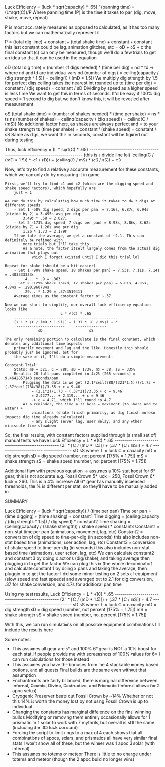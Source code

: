 Luck Efficiency = (luck * sqrt(capacity) * .65) / (panning time) = (L*sqrt(C))/P
	Where panning time (P) is the time it takes to pan (dig, move, shake, move, repeat)
	
P is most accurately measured as opposed to calculated, as it has too many factors
	but we can mathematically represent it
	
P = (total dig time) + constant + (total shake time) + constant + constant
	this last constant could be lag, animation glitches, etc
	= oD + oS + c
		the final constant (c) can only be measured, though we'll do a few trials to get an idea
		so that it can be used in the equation
		
oD (total dig time) = (number of digs needed) * (time per dig) = nd * td -> where nd and td are individual vars
	nd (number of digs) = ceiling(capacity / (dig strength * 1.5)) = ceiling(C / (mD * 1.5))
		We multiply dig strength by 1.5 for perfect digs
		ceiling takes the nearest int rounded up
	td (time per dig) = constant / (dig speed) = constant / sD
		Dividing by speed as a higher speed is less time
		We want to get this in terms of seconds. It'd be easy if 100% dig speed = 1 second to dig
			but we don't know this, it will be revealed after measurement
			
oS (total shake time) = (number of shakes needed) * (time per shake) = ns * ts
	ns (number of shakes) = ceiling(capacity / (dig speed)) = ceiling(C / (mS))
		No additional factor here, as shakes are always perfect and = to your shake strength
	ts (time per shake) = constant / (shake speed) = constant / sS
		Same as digs, we want this in seconds, constant will be figured out during testing
		
Thus, luck efficiency = 
								    (L * sqrt(C) * .65)
	-------------------------------------------------------------------------- (this is a divide line lol)
	(ceiling(C / (mD * 1.5)) * (c1 / sD)) + (ceiling(C / mS) * (c2 / sS)) + c3
	
Now, let's try to find a relatively accurate measurement for these constants, which we can only do 
	by measuring it in game

	First, we'll try to find c1 and c2 (which are the digging speed and shake speed factors), which hopefully are
		just = 1
	
	We can do this by calculating how much time it takes to do 2 digs at different speeds
		- Set 1 (58% dig speed, 2 digs per pan) = 7.16s, 6.87s, 6.94s (divide by 2) = 3.495s avg per dig
			3.495 * .58 = 2.0271
		- Set 2 (173% dig speed, 7 digs per pan) = 8.98s, 8.86s, 8.62s (divide by 7) = 1.26s avg per dig
			1.26 * 1.73 = 2.1798
		If we take the average, we get a constant of ~2.1. This can definitely be refined with
			more trials but I'll take this.
			As a note, the factor itself largely comes from the actual dig animation that plays out
				which I forgot existed until I did this trial lol
	
	Repeat for shake (should be a bit easier)
		- Set 1 (90% shake speed, 18 shakes per pan) = 7.53s, 7.11s, 7.14s = .403333333s
			.4... * .9 = .363
		- Set 2 (129% shake speed, 17 shakes per pan) = 5.01s, 4.95s, 4.84s = .2901960784s
			.29... * 1.29 = .3743519411
		Average gives us the constant factor of ~.37
	
	Now we can start to simplify, our overall luck efficiency equation looks like
		                     L * √(C) * .65
		-----------------------------------------------
		(2.1 * ⌈C / (mD * 1.5)⌉) + (.37 * ⌈C / mS⌉) + c
		 ----------------------     --------------
				   sD                     sS
	
	The only remaining portion to calculate is the final constant, which denotes any additional time aspects
		primarily movement and lag and the like. Honestly this should probably just be ignored, but for
		the sake of it, I'll do a simple measurement.
		
	Constant Trial:
		Stats: mD = 321, C = 788, sD = 173%, mS = 38, sS = 335%
		Results: 28 full pans completed in 4:25 (265 seconds) = 9.4642857143 seconds/pan
			Plugging the data in we get (2.1*ceil(788/(321*1.5)))/1.73 + (.37*ceil(788/38))/3.35 + c = 9.46
				= (2.1*2)/1.73 + (.37*21)/3.35 + c = 9.46 
				= 2.4277... + 2.319... + c = 9.46
				-> c = 4.71, which I'll round to 4.7
			As a reminder, the time 4.7s here = movement (to shore and to water) + 
				animations (shake finish primarily, as dig finish moreso impacts dig time already calculated)
				+ any slight server lag, user delay, and any other miniscule time slowdown
				
So, the final results, with constant factors supplied through (a small set of) manual tests we have
Luck Efficiency = 
		                  L * √(C) * .65
		-------------------------------------------------
		(2.1 * ⌈C / (mD * 1.5)⌉) + (.37 * ⌈C / mS⌉) + 4.7
		 ----------------------     --------------
				   sD                     sS
where:
	L = luck
	C = capacity
	mD = dig strength
	sD = dig speed (number, not percent [175% = 1.75])
	mS = shake strength
	sS = shake speed (number, not percent [175% = 1.75])

Additional flaw with previous equation -> assumes a 10% stat boost for 6* gear, this is not accurate
	e.g. Fossil Crown 5* luck = 250, Fossil Crown 6* luck = 260. This is a 4% increase
	All 6* gear has manually increased thresholds, the % is different per stat, so they'll have to be
		manually added in
	
SUMMARY


Luck Efficiency = (luck * sqrt(capacity)) / (time per pan)
	Time per pan = (time digging) + (time shaking) + constant1
		Time digging = (ceiling(capacity / (dig strength * 1.5)) / dig speed) * constant2
		Time shaking = (ceiling(capacity / (shake strength)) / shake speed) * constant3
		Constant1 = non-stat time per pan (animations, movement, lag, etc)
		Constant2 = conversion of dig speed to time-per-dig (in seconds)
					this also includes non-stat based time (animations, user action, lag, etc)
		Constant3 = conversion of shake speed to time-per-dig (in seconds)
					this also includes non-stat based time (animations, user action, lag, etc)
	We can calculate constant2 and constant 3 by doing x actions (dig/shake), and taking average
		then plugging in to get the factor
	We can plug this in (the whole denominator) and calculate constant 1 by doing x pans
		and taking the average, then pluggin in to get the factor
	I did some minor testing on 2 sets of equipment (slow speed and fast speeds) and averaged
		out to 2.1 for dig conversion, .37 for shake conversion, and 4.7s for additional pan time
		
Using my test results, Luck Efficiency = 
											  L * √(C) * .65
							-------------------------------------------------
							(2.1 * ⌈C / (mD * 1.5)⌉) + (.37 * ⌈C / mS⌉) + 4.7
							 ----------------------     --------------
									   sD                     sS
where:
	L = luck
	C = capacity
	mD = dig strength
	sD = dig speed (number, not percent [175% = 1.75])
	mS = shake strength
	sS = shake speed (number, not percent [175% = 1.75])
	
With this, we can run simulations on all possible equipment combinations
I'll include the results here

Some notes:
- This assumes all gear are 5* and 100%
	6* gear is NOT a 10% boost for each stat, if people provide me with screenshots of
		100% values for 6* I can run calculations for those instead
- This assumes you have the bonuses from the 4 stackable money based potions, and all quests
	Final builds are the same even without that assumption
- Enchantmants are fairly balanced, there is marginal difference between
	Infernal, Cosmic, Divine, Destructive, and Prismatic (Infernal allows for 2 apoc setup)
- Cryogenic Preserver beats out Fossil Crown by ~14%
	Whether or not this 14% is worth the money lost by not using Fossil Crown is up to individual
- Changing the constants has marginal difference on the final winning builds
	Modifying or removing them entirely occasionally allows for 1 prismatic or 1 solar
		to work with 7 mythrils, but overall is still the same (including the .65 luck constant)
- Forcing the script to limit rings to a max of 4 each shows that all combinations
	of apocs, solars, and prismatics all have very similar final stats
	I won't show all of these, but the winner was 1 apoc 3 solar (with infernal)
- This assumes no totems or meteor
	There is little to no change under totems and meteor (though the 2 apoc build no longer wins)
	
	